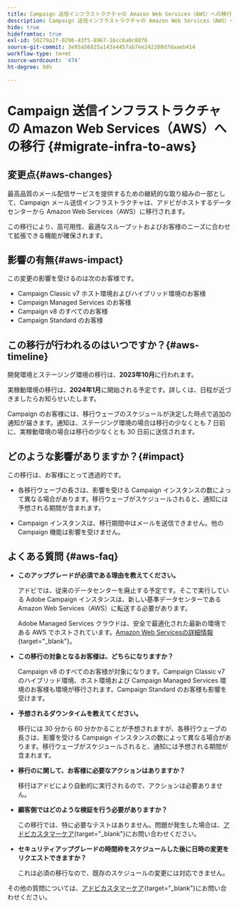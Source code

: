 ```yaml
---
title: Campaign 送信インフラストラクチャの Amazon Web Services（AWS）への移行
description: Campaign 送信インフラストラクチャの Amazon Web Services（AWS）への移行
hide: true
hidefromtoc: true
exl-id: 50279a2f-0296-43f5-8967-16cc6a0c88f6
source-git-commit: 3e95a56825a143a4457ab7ee242208d7daaeb414
workflow-type: tm+mt
source-wordcount: '474'
ht-degree: 98%

---
```


# Campaign 送信インフラストラクチャの Amazon Web Services（AWS）への移行 {#migrate-infra-to-aws}

## 変更点{#aws-changes}

最高品質のメール配信サービスを提供するための継続的な取り組みの一部として、Campaign メール送信インフラストラクチャは、アドビがホストするデータセンターから Amazon Web Services（AWS）に移行されます。

この移行により、高可用性、最適なスループットおよびお客様のニーズに合わせて拡張できる機能が確保されます。

## 影響の有無{#aws-impact}

この変更の影響を受けるのは次のお客様です。

* Campaign Classic v7 ホスト環境およびハイブリッド環境のお客様
* Campaign Managed Services のお客様
* Campaign v8 のすべてのお客様
* Campaign Standard のお客様

## この移行が行われるのはいつですか？{#aws-timeline}

開発環境とステージング環境の移行は、**2023年10月**&#x200B;に行われます。

実稼動環境の移行は、**2024年1月**&#x200B;に開始される予定です。詳しくは、日程が近づきましたらお知らせいたします。

Campaign のお客様には、移行ウェーブのスケジュールが決定した時点で追加の通知が届きます。通知は、ステージング環境の場合は移行の少なくとも 7 日前に、実稼動環境の場合は移行の少なくとも 30 日前に送信されます。

## どのような影響がありますか？{#impact}

この移行は、お客様にとって透過的です。

* 各移行ウェーブの長さは、影響を受ける Campaign インスタンスの数によって異なる場合があります。移行ウェーブがスケジュールされると、通知には予想される期間が含まれます。

* Campaign インスタンスは、移行期間中はメールを送信できません。他の Campaign 機能は影響を受けません。


## よくある質問 {#aws-faq}

* **このアップグレードが必須である理由を教えてください。**

  アドビでは、従来のデータセンターを廃止する予定です。そこで実行している Adobe Campaign インスタンスは、新しい基準データセンターである Amazon Web Services（AWS）に転送する必要があります。

  Adobe Managed Services クラウドは、安全で最適化された最新の環境である AWS でホストされています。[Amazon Web Servicesの詳細情報 ](https://aws.amazon.com/application-hosting/benefits/){target="_blank"}。

* **この移行の対象となるお客様は、どちらになりますか？**

  Campaign v8 のすべてのお客様が対象になります。Campaign Classic v7 のハイブリッド環境、ホスト環境および Campaign Managed Services 環境のお客様も環境が移行されます。Campaign Standard のお客様も影響を受けます。

* **予想されるダウンタイムを教えてください。**

  移行には 30 分から 60 分かかることが予想されますが、各移行ウェーブの長さは、影響を受ける Campaign インスタンスの数によって異なる場合があります。移行ウェーブがスケジュールされると、通知には予想される期間が含まれます。

* **移行のに関して、お客様に必要なアクションはありますか？**

  移行はアドビにより自動的に実行されるので、アクションは必要ありません。

* **顧客側ではどのような検証を行う必要がありますか？**

  この移行では、特に必要なテストはありません。問題が発生した場合は、[アドビカスタマーケア](https://experienceleague.adobe.com/ja?support-solution=Campaign&amp;lang=ja#support){target="_blank"}にお問い合わせください。


* **セキュリティアップグレードの時間枠をスケジュールした後に日時の変更をリクエストできますか？**

  これは必須の移行なので、既存のスケジュールの変更には対応できません。

その他の質問については、[アドビカスタマーケア](https://experienceleague.adobe.com/ja?support-solution=Campaign&amp;lang=ja#support){target="_blank"}にお問い合わせください。
